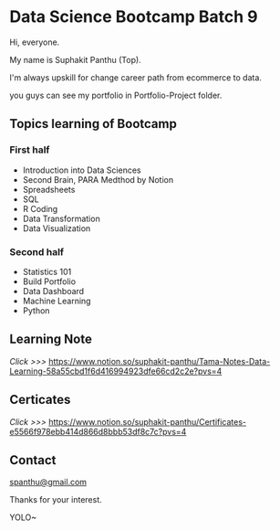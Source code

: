 
# Data Science Bootcamp Batch 9
Hi, everyone.

My name is Suphakit Panthu (Top).

I'm always upskill for change career path from ecommerce to data.

you guys can see my portfolio in Portfolio-Project folder.

## Topics learning of Bootcamp
### First half
- Introduction into Data Sciences
- Second Brain, PARA Medthod by Notion
- Spreadsheets
- SQL
- R Coding
- Data Transformation
- Data Visualization

### Second half
- Statistics 101
- Build Portfolio
- Data Dashboard
- Machine Learning
- Python

## Learning Note
_Click >>>_ https://www.notion.so/suphakit-panthu/Tama-Notes-Data-Learning-58a55cbd1f6d416994923dfe66cd2c2e?pvs=4

## Certicates
_Click >>>_ https://www.notion.so/suphakit-panthu/Certificates-e5566f978ebb414d866d8bbb53df8c7c?pvs=4


## Contact
spanthu@gmail.com

Thanks for your interest.

YOLO~
